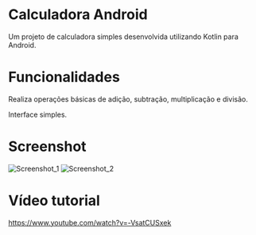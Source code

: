 # Calculadora Android 

Um projeto de calculadora simples desenvolvida utilizando Kotlin para Android.

# Funcionalidades 

Realiza operações básicas de adição, subtração, multiplicação e divisão. 

Interface simples.

# Screenshot 

![Screenshot_1](https://github.com/user-attachments/assets/1a55ef62-2565-4b2b-86e9-02a69a25c116)
![Screenshot_2](https://github.com/user-attachments/assets/d0c46a11-3f04-48d0-9ba0-88208cf75f60)

# Vídeo tutorial 
https://www.youtube.com/watch?v=-VsatCUSxek

